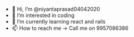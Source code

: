 - 👋 Hi, I’m @niyantaprasad04042020
- 👀 I’m interested in coding
- 🌱 I’m currently learning react and rails
- 📫 How to reach me -> Call me on 9957086386

<!---
niyantaprasad04042020/niyantaprasad04042020 is a ✨ special ✨ repository because its `README.md` (this file) appears on your GitHub profile.
You can click the Preview link to take a look at your changes.
--->
